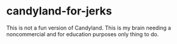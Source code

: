 # candyland-for-jerks

This is not a fun version of Candyland. This is my brain needing a noncommercial and for education purposes only thing to do.
